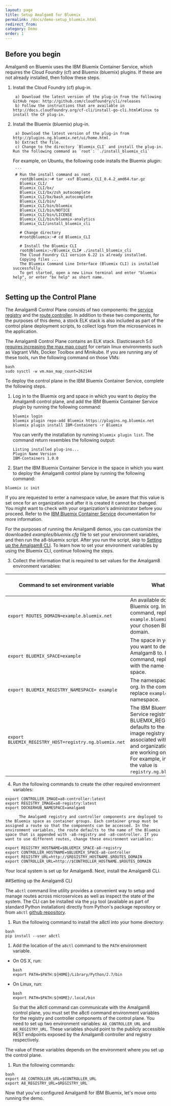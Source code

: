 ```yaml
---
layout: page
title: Setup Amalgam8 for Bluemix
permalink: /docs/demo-setup_bluemix.html
redirect_from:
category: Demo
order: 1
---
```


## Before you begin

Amalgam8 on Bluemix uses the IBM Bluemix Container Service, which requires the Cloud Foundry (cf) and Bluemix (bluemix) plugins. If these are not already installed, then follow these steps.

1. Install the Cloud Foundry (cf) plug-in.
      
        a) Download the latest version of the plug-in from the following GitHub repo: http://github.com/cloudfoundry/cli/releases
        b) Follow the instructions that are available in http://docs.cloudfoundry.org/cf-cli/install-go-cli.html#linux to install the CF plug-in.

2. Install the Bluemix (bluemix) plug-in.

        a) Download the latest version of the plug-in from http://plugins.ng.bluemix.net/ui/home.html.
        b) Extract the file.
        c) Change to the directory `Bluemix_CLI` and install the plug-in. Run the following command as `root`: `./install_bluemix_cli`

     For example, on Ubuntu, the following code installs the Bluemix plugin:

        ```
        # Run the install command as root
          root@bluemix:~# tar -xvf Bluemix_CLI_0.4.2_amd64.tar.gz
          Bluemix_CLI/
          Bluemix_CLI/bx/
          Bluemix_CLI/bx/zsh_autocomplete
          Bluemix_CLI/bx/bash_autocomplete
          Bluemix_CLI/bin/
          Bluemix_CLI/bin/bluemix
          Bluemix_CLI/bin/NOTICE
          Bluemix_CLI/bin/LICENSE
          Bluemix_CLI/bin/bluemix-analytics
          Bluemix_CLI/install_bluemix_cli

          # Change directory
          #root@bluemix:~# cd Bluemix_CLI

          # Install the Bluemix CLI
          root@bluemix:~/Bluemix_CLI# ./install_bluemix_cli
          The Cloud Foundry CLI version 6.22 is already installed.
          Copying files ...
          The Bluemix Command Line Interface (Bluemix CLI) is installed successfully.
          To get started, open a new Linux terminal and enter "bluemix help", or enter "bx help" as short name.
          ```


## Setting up the Control Plane

The Amalgam8 Control Plane consists of two components: the
[service registry](/docs/control-plane-registry.html) and the
[route controller](/docs/control-plane-controller.html).  In addition to these two
components, for the purposes of this demo, a stock ELK stack is also
included as part of the control plane deployment scripts, to collect logs
from the microservices in the application.

The Amalgam8 Control Plane contains an ELK stack.
Elasticsearch 5.0 [requires increasing the max map count](https://www.elastic.co/guide/en/elasticsearch/reference/current/vm-max-map-count.html)
for certain linux environments such as Vagrant VMs, Docker Toolbox and Minikube.
If you are running any of these tools, run the following command on those VMs:

```
bash
sudo sysctl -w vm.max_map_count=262144
```

To deploy the control plane in the IBM Bluemix Container Service, complete the following steps.

1. Log in to the Bluemix org and space in which you want to deploy the Amalgam8 control plane, and add the IBM Bluemix Container Service plugin by running the following command:

      ```
      bluemix login
      bluemix plugin repo-add Bluemix https://plugins.ng.bluemix.net
      bluemix plugin install IBM-Containers -r Bluemix
      ```

      You can verify the installation by running ``bluemix plugin list``. The command return resembles the following output:

      ```
      Listing installed plug-ins...
      Plugin Name Version
      IBM-Containers 1.0.0
      ```

2. Start the IBM Bluemix Container Service in the space in which you want to deploy the Amalgam8 control plane by running the following command:

  ```
  bluemix ic init
  ```

  If you are requested to enter a namespace value, be aware that this value is set once for an organization and after it is created it cannot be changed. You might want to check with your organization's administrator before you proceed. Refer to the [IBM Bluemix Container Service](https://console.bluemix.net/docs/containers/container_index.html) documentation for more information.

  For the purposes of running the Amalgam8 demos, you can customize the downloaded _examples/bluemix.cfg_ file to set your environment variables, and then run the a8-bluemix script. After you run the script, skip to [Setting up the Amalgam8 CLI](#a8cli). To learn how to set your environment variables by using the Bluemix CLI, continue following the steps.

3. Collect the information that is required to set values for the Amalgam8 environment variables:

  | Command to set environment variable                          | What it is                                                                                                                                                                                                                                                             | Command to get the value         |
  |--------------------------------------------------------------|------------------------------------------------------------------------------------------------------------------------------------------------------------------------------------------------------------------------------------------------------------------------|----------------------------------|
  | ``` export ROUTES_DOMAIN=example.bluemix.net ```             | An available domain in your Bluemix org.  In the command, replace `example.bluemix.net` with your chosen Bluemix domain.                                                                                                                                                 | ``` bluemix cf domains ```       |
  | ``` export BLUEMIX_SPACE=example ```                         | The space in your org that you want to deploy Amalgam8 to.  In the command, replace `example` with the name of the space.                                                                                                                                                | ``` bluemix cf target ```        |
  | ``` export BLUEMIX_REGISTRY_NAMESPACE= example ```           | The namespace for your org.  In the command, replace `example` with the namespace.                                                                                                                                                                                       | ``` bluemix ic namespace-get ``` |
  | ``` export BLUEMIX_REGISTRY_HOST=registry.ng.bluemix.net ``` | The IBM Bluemix Container Service registry. The BLUEMIX_REGISTRY_HOST defaults to the container image registry that is associated with the region and organization that your are working on in Bluemix. For example, in US South the value is `registry.ng.bluemix.net`. | ``` bluemix ic info ```          |



4. Run the following commands to create the other required environment variables:

  ```
  export CONTROLLER_IMAGE=a8-controller:latest
  export REGISTRY_IMAGE=a8-registry:latest
  export DOCKERHUB_NAMESPACE=amalgam8
  ```

          The Amalgam8 registry and controller components are deployed to the Bluemix space as container groups. Each container group must be assigned a route so that the components can be accessed. In the environment variables, the route defaults to the name of the Bluemix space that is appended with -a8-registry and -a8-controller. If you want to use different routes, change these environment variables:

  ```
  export REGISTRY_HOSTNAME=$BLUEMIX_SPACE-a8-registry
  export CONTROLLER_HOSTNAME=$BLUEMIX_SPACE-a8-controller
  export REGISTRY_URL=http://$REGISTRY_HOSTNAME.$ROUTES_DOMAIN
  export CONTROLLER_URL=http://$CONTROLLER_HOSTNAME.$ROUTES_DOMAIN
  ```

Your local system is set up for Amalgam8. Next, install the Amalgam8 CLI.



##<a name="a8cli">Setting up the Amalgam8 CLI</a>

The `a8ctl` command line utility provides a convenient way to setup and
manage routes across microservices as well as inspect the state of the
system. The CLI can be installed via the `pip` tool (available as part of
standard Python installation) directly from Python's package repository or
from `a8ctl` [github repository](https://github.com/amalgam8/a8ctl).


1. Run the following command to install the a8ctl into your home directory:

  ```
  bash
  pip install --user a8ctl
  ```

1. Add the location of the `a8ctl` command to the `PATH` environment variable.

  * On OS X, run:

    ```
    bash
    export PATH=$PATH:${HOME}/Library/Python/2.7/bin
    ```

  * On Linux, run:

    ```
    bash
    export PATH=$PATH:${HOME}/.local/bin
    ```

    So that the a8ctl command can communicate with the Amalgam8 control plane, you must set the a8ctl command environment variables for the registry and controller components of the control plane.
    You need to set up two environment variables: `A8_CONTROLLER_URL` and
    `A8_REGISTRY_URL`. These variables should point to the publicly accessible
    REST endpoints exposed by the Amalgam8 controller and registry respectively.

  The value of these variables depends on the environment where you set up the
  control plane.

1. Run the following commands:

  ```
  bash
  export A8_CONTROLLER_URL=$CONTROLLER_URL
  export A8_REGISTRY_URL=$REGISTRY_URL
  ```

Now that you've configured Amalgam8 for IBM Bluemix, let's move onto running the demo.
